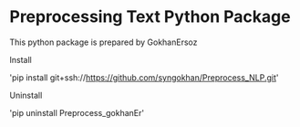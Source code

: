 # Preprocessing Text Python Package

This python package is prepared by GokhanErsoz

Install

'pip install git+ssh://https://github.com/syngokhan/Preprocess_NLP.git'

Uninstall

'pip uninstall Preprocess_gokhanEr'